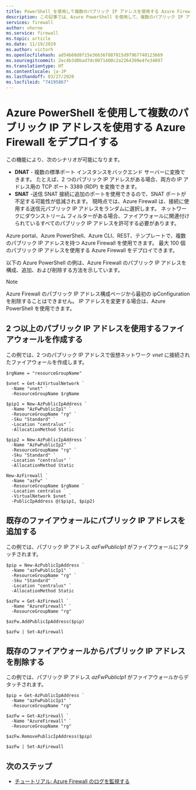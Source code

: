 ```yaml
---
title: PowerShell を使用して複数のパブリック IP アドレスを使用する Azure Firewall をデプロイする
description: この記事では、Azure PowerShell を使用して、複数のパブリック IP アドレスを使用する Azure Firewall をデプロイする方法について説明します。
services: firewall
author: vhorne
ms.service: firewall
ms.topic: article
ms.date: 11/19/2019
ms.author: victorh
ms.openlocfilehash: ad54b60d8f15e36636f887015d97967740123669
ms.sourcegitcommit: 2ec4b3d0bad7dc0071400c2a2264399e4fe34897
ms.translationtype: HT
ms.contentlocale: ja-JP
ms.lasthandoff: 03/27/2020
ms.locfileid: "74195867"
---
```

# <a name="deploy-an-azure-firewall-with-multiple-public-ip-addresses-using-azure-powershell"></a>Azure PowerShell を使用して複数のパブリック IP アドレスを使用する Azure Firewall をデプロイする

この機能により、次のシナリオが可能になります。

- **DNAT** - 複数の標準ポート インスタンスをバックエンド サーバーに変換できます。 たとえば、2 つのパブリック IP アドレスがある場合、両方の IP アドレス用の TCP ポート 3389 (RDP) を変換できます。
- **SNAT** -送信 SNAT 接続に追加のポートを使用できるので、SNAT ポートが不足する可能性が低減されます。 現時点では、Azure Firewall は、接続に使用する送信元パブリック IP アドレスをランダムに選択します。 ネットワークにダウンストリーム フィルターがある場合、ファイアウォールに関連付けられているすべてのパブリック IP アドレスを許可する必要があります。
 
Azure portal、Azure PowerShell、Azure CLI、REST、テンプレートで、複数のパブリック IP アドレスを持つ Azure Firewall を使用できます。 最大 100 個のパブリック IP アドレスを使用する Azure Firewall をデプロイできます。

以下の Azure PowerShell の例は、Azure Firewall のパブリック IP アドレスを構成、追加、および削除する方法を示しています。

> [!NOTE]
> Azure Firewall のパブリック IP アドレス構成ページから最初の ipConfiguration を削除することはできません。 IP アドレスを変更する場合は、Azure PowerShell を使用できます。

## <a name="create-a-firewall-with-two-or-more-public-ip-addresses"></a>2 つ以上のパブリック IP アドレスを使用するファイアウォールを作成する

この例では、2 つのパブリック IP アドレスで仮想ネットワーク *vnet* に接続されたファイアウォールを作成します。

```azurepowershell
$rgName = "resourceGroupName"

$vnet = Get-AzVirtualNetwork `
  -Name "vnet" `
  -ResourceGroupName $rgName

$pip1 = New-AzPublicIpAddress `
  -Name "AzFwPublicIp1" `
  -ResourceGroupName "rg" `
  -Sku "Standard" `
  -Location "centralus" `
  -AllocationMethod Static

$pip2 = New-AzPublicIpAddress `
  -Name "AzFwPublicIp2" `
  -ResourceGroupName "rg" `
  -Sku "Standard" `
  -Location "centralus" `
  -AllocationMethod Static

New-AzFirewall `
  -Name "azFw" `
  -ResourceGroupName $rgName `
  -Location centralus `
  -VirtualNetwork $vnet `
  -PublicIpAddress @($pip1, $pip2)
```

## <a name="add-a-public-ip-address-to-an-existing-firewall"></a>既存のファイアウォールにパブリック IP アドレスを追加する

この例では、パブリック IP アドレス *azFwPublicIp1* がファイアウォールにアタッチされます。

```azurepowershell
$pip = New-AzPublicIpAddress `
  -Name "azFwPublicIp1" `
  -ResourceGroupName "rg" `
  -Sku "Standard" `
  -Location "centralus" `
  -AllocationMethod Static

$azFw = Get-AzFirewall `
  -Name "AzureFirewall" `
  -ResourceGroupName "rg"

$azFw.AddPublicIpAddress($pip)

$azFw | Set-AzFirewall
```

## <a name="remove-a-public-ip-address-from-an-existing-firewall"></a>既存のファイアウォールからパブリック IP アドレスを削除する

この例では、パブリック IP アドレス *azFwPublicIp1* がファイアウォールからデタッチされます。

```azurepowershell
$pip = Get-AzPublicIpAddress `
  -Name "azFwPublicIp1" `
  -ResourceGroupName "rg"

$azFw = Get-AzFirewall `
  -Name "AzureFirewall" `
  -ResourceGroupName "rg"

$azFw.RemovePublicIpAddress($pip)

$azFw | Set-AzFirewall
```

## <a name="next-steps"></a>次のステップ

* [チュートリアル: Azure Firewall のログを監視する](./tutorial-diagnostics.md)
